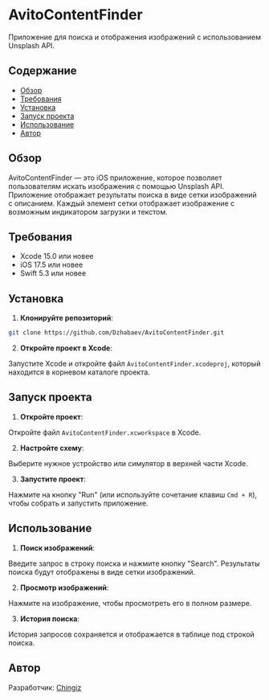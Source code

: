 # AvitoContentFinder

Приложение для поиска и отображения изображений с использованием Unsplash API.

## Содержание

- [Обзор](#обзор)
- [Требования](#требования)
- [Установка](#установка)
- [Запуск проекта](#запуск-проекта)
- [Использование](#использование)
- [Автор](#автор)

## Обзор

AvitoContentFinder — это iOS приложение, которое позволяет пользователям искать изображения с помощью Unsplash API. Приложение отображает результаты поиска в виде сетки изображений с описанием. Каждый элемент сетки отображает изображение с возможным индикатором загрузки и текстом.

## Требования

- Xcode 15.0 или новее
- iOS 17.5 или новее
- Swift 5.3 или новее

## Установка

1. **Клонируйте репозиторий**:

```bash
git clone https://github.com/Dzhabaev/AvitoContentFinder.git
```

2. **Откройте проект в Xcode**:

Запустите Xcode и откройте файл `AvitoContentFinder.xcodeproj`, который находится в корневом каталоге проекта.

## Запуск проекта

1. **Откройте проект**:

Откройте файл `AvitoContentFinder.xcworkspace` в Xcode.

2. **Настройте схему**:

Выберите нужное устройство или симулятор в верхней части Xcode.

3. **Запустите проект**:

Нажмите на кнопку "Run" (или используйте сочетание клавиш `Cmd + R`), чтобы собрать и запустить приложение.

## Использование

1. **Поиск изображений**:

Введите запрос в строку поиска и нажмите кнопку "Search". Результаты поиска будут отображены в виде сетки изображений.

2. **Просмотр изображений**:

Нажмите на изображение, чтобы просмотреть его в полном размере.

3. **История поиска**:

История запросов сохраняется и отображается в таблице под строкой поиска.

## Автор

Разработчик: [Chingiz](https://github.com/Dzhabaev)
